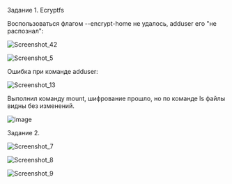   Задание 1. Ecryptfs

  Воспользоваться флагом --encrypt-home не удалось, adduser его "не распознал":

  ![Screenshot_42](https://github.com/dimkahm/sys-homework_sdv/assets/31319996/4a08fc94-f76a-4e85-8775-c0960225c2ba)

  ![Screenshot_5](https://github.com/dimkahm/sys-homework_sdv/assets/31319996/0519592a-ea59-4f2a-b37b-133bb8344f2b)

  Ошибка при команде adduser:

  ![Screenshot_13](https://github.com/dimkahm/sys-homework_sdv/assets/31319996/4b8d33b1-2a94-40ec-a341-8dc0926d7295)

  Выполнил команду mount, шифрование прошло, но по команде ls файлы видны без изменений.

  ![image](https://github.com/dimkahm/sys-homework_sdv/assets/31319996/c40ca936-51d3-401d-9417-9607af500dc8)



   Задание 2. 


   ![Screenshot_7](https://github.com/dimkahm/sys-homework_sdv/assets/31319996/d05160e5-8731-4fff-b58a-f91f085f798d)


![Screenshot_8](https://github.com/dimkahm/sys-homework_sdv/assets/31319996/e298c171-8f41-4877-848f-a9c9f7324af5)

![Screenshot_9](https://github.com/dimkahm/sys-homework_sdv/assets/31319996/7967e9a4-941d-40d7-815d-71c271735b45)
